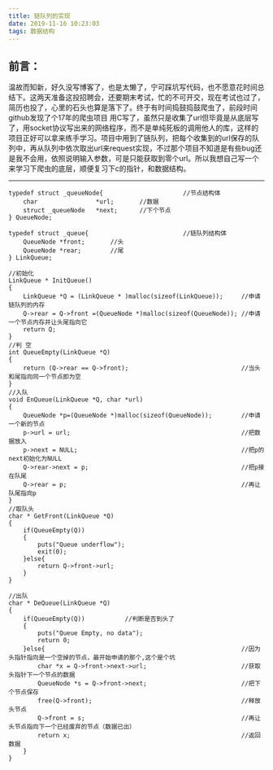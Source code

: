```yaml
---
title: 链队列的实现
date: 2019-11-16 10:23:03
tags: 数据结构
---
```

## 前言：
  温故而知新，好久没写博客了，也是太懒了，宁可踩坑写代码，也不愿意花时间总结下。这两天准备这投招聘会，还要期末考试，忙的不可开交，现在考试也过了，简历也投了，心里的石头也算是落下了。终于有时间捣鼓捣鼓爬虫了，前段时间github发现了个17年的爬虫项目 用C写了，虽然只是收集了url但毕竟是从底层写了，用socket协议写出来的网络程序，而不是单纯死板的调用他人的库，这样的项目正好可以拿来练手学习。项目中用到了链队列，把每个收集到的url保存的队列中，再从队列中依次取出url来request实现，不过那个项目不知道是有些bug还是我不会用，依照说明输入参数，可是只能获取到零个url。所以我想自己写一个来学习下爬虫的底层，顺便复习下c的指针，和数据结构。
    

---
```
typedef struct _queueNode{						//节点结构体
	char 				*url;		//数据
	struct _queueNode 	*next;		//下个节点
} QueueNode; 

typedef struct _queue{							//链队列结构体
	QueueNode *front;		//头
	QueueNode *rear;		//尾
} LinkQueue;

//初始化 
LinkQueue * InitQueue()
{
	LinkQueue *Q = (LinkQueue * )malloc(sizeof(LinkQueue));		//申请链队列的内存
	Q->rear = Q->front =(QueueNode *)malloc(sizeof(QueueNode));	//申请一个节点内存并让头尾指向它
	return Q;
}
//判 空 
int QueueEmpty(LinkQueue *Q)
{
	return (Q->rear == Q->front);								//当头和尾指向同一个节点即为空
}
//入队 
void EnQueue(LinkQueue *Q, char *url)
{
	QueueNode *p=(QueueNode *)malloc(sizeof(QueueNode));		//申请一个新的节点
	p->url = url;												//把数据放入
	p->next = NULL;												//把p的next初始化为NULL
	Q->rear->next = p;											//把p接在队尾
	Q->rear = p;												//再让队尾指向p
}
//取队头 
char * GetFront(LinkQueue *Q)
{
	if(QueueEmpty(Q))
	{
		puts("Queue underflow");
		exit(0);	
	}else{
		return Q->front->url;
	}
}

//出队
char * DeQueue(LinkQueue *Q)
{
	if(QueueEmpty(Q))			//判断是否到头了
	{
		puts("Queue Empty, no data");	
		return 0;
	}else{														//因为头指针指向是一个空掉的节点，最开始申请的那个,这个是个坑
		char *x = Q->front->next->url;							//获取头指针下一个节点的数据
		QueueNode *s = Q->front->next;							//把下个节点保存
		free(Q->front);											//释放头节点
		Q->front = s;											//再让头节点指向下一个已经废弃的节点（数据已出）
		return x;												//返回数据
	}
}
```



